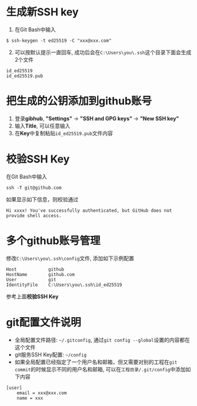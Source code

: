# 生成新SSH key

1. 在Git Bash中输入
```
$ ssh-keygen -t ed25519 -C "xxx@xxx.com"
```

2. 可以按默认提示一直回车, 成功后会在`C:\Users\you\.ssh`这个目录下面会生成2个文件

```
id_ed25519
id_ed25519.pub
```

# 把生成的公钥添加到github账号

1. 登录**gibhub**, **"Settings"** -> **"SSH and GPG keys"** -> **"New SSH key"**
2. 输入**Title**, 可以任意输入
3. 在**Key**中复制粘贴`id_ed25519.pub`文件内容


# 校验SSH Key

在Git Bash中输入

```
ssh -T git@github.com
```

如果显示如下信息，则校验通过

```
Hi xxxx! You've successfully authenticated, but GitHub does not provide shell access.
```

# 多个github账号管理

修改`C:\Users\you\.ssh\config`文件, 添加如下示例配置

```
Host            github
HostName        github.com
User            git
IdentityFile    C:\Users\you\.ssh\id_ed25519
```

参考上面**校验SSH Key**

# git配置文件说明

- 全局配置文件路径: `~/.gitconfig`, 通过`git config --global`设置的内容都在这个文件
- git服务SSH Key配置: `~/config`
- 如果全局配置已经指定了一个用户名和邮箱，但又需要对别的工程在`git commit`的时候显示不同的用户名和邮箱, 可以在`工程目录/.git/config`中添加如下内容

```
[user]
	email = xxx@xxx.com
	name = xxx
```
